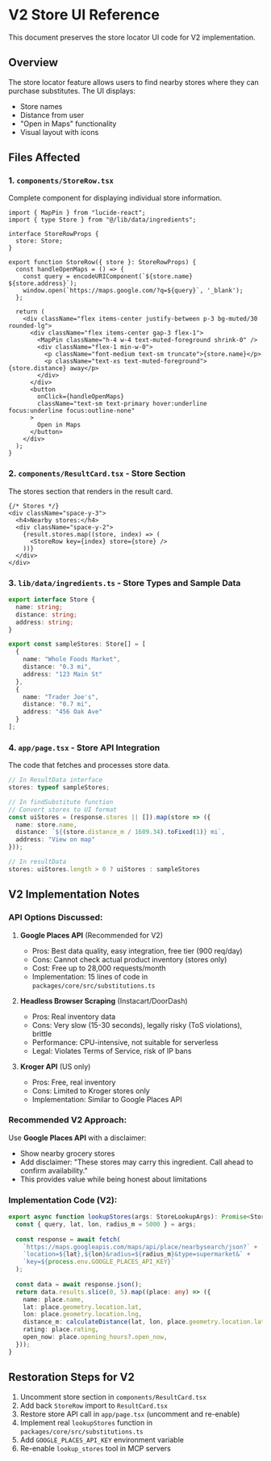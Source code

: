 # V2 Store UI Reference

This document preserves the store locator UI code for V2 implementation.

## Overview
The store locator feature allows users to find nearby stores where they can purchase substitutes. The UI displays:
- Store names
- Distance from user
- "Open in Maps" functionality
- Visual layout with icons

## Files Affected

### 1. `components/StoreRow.tsx`
Complete component for displaying individual store information.

```tsx
import { MapPin } from "lucide-react";
import { type Store } from "@/lib/data/ingredients";

interface StoreRowProps {
  store: Store;
}

export function StoreRow({ store }: StoreRowProps) {
  const handleOpenMaps = () => {
    const query = encodeURIComponent(`${store.name} ${store.address}`);
    window.open(`https://maps.google.com/?q=${query}`, '_blank');
  };

  return (
    <div className="flex items-center justify-between p-3 bg-muted/30 rounded-lg">
      <div className="flex items-center gap-3 flex-1">
        <MapPin className="h-4 w-4 text-muted-foreground shrink-0" />
        <div className="flex-1 min-w-0">
          <p className="font-medium text-sm truncate">{store.name}</p>
          <p className="text-xs text-muted-foreground">{store.distance} away</p>
        </div>
      </div>
      <button
        onClick={handleOpenMaps}
        className="text-sm text-primary hover:underline focus:underline focus:outline-none"
      >
        Open in Maps
      </button>
    </div>
  );
}
```

### 2. `components/ResultCard.tsx` - Store Section
The stores section that renders in the result card.

```tsx
{/* Stores */}
<div className="space-y-3">
  <h4>Nearby stores:</h4>
  <div className="space-y-2">
    {result.stores.map((store, index) => (
      <StoreRow key={index} store={store} />
    ))}
  </div>
</div>
```

### 3. `lib/data/ingredients.ts` - Store Types and Sample Data
```typescript
export interface Store {
  name: string;
  distance: string;
  address: string;
}

export const sampleStores: Store[] = [
  {
    name: "Whole Foods Market",
    distance: "0.3 mi",
    address: "123 Main St"
  },
  {
    name: "Trader Joe's", 
    distance: "0.7 mi",
    address: "456 Oak Ave"
  }
];
```

### 4. `app/page.tsx` - Store API Integration
The code that fetches and processes store data.

```typescript
// In ResultData interface
stores: typeof sampleStores;

// In findSubstitute function
// Convert stores to UI format
const uiStores = (response.stores || []).map(store => ({
  name: store.name,
  distance: `${(store.distance_m / 1609.34).toFixed(1)} mi`,
  address: "View on map"
}));

// In resultData
stores: uiStores.length > 0 ? uiStores : sampleStores
```

## V2 Implementation Notes

### API Options Discussed:

1. **Google Places API** (Recommended for V2)
   - Pros: Best data quality, easy integration, free tier (900 req/day)
   - Cons: Cannot check actual product inventory (stores only)
   - Cost: Free up to 28,000 requests/month
   - Implementation: 15 lines of code in `packages/core/src/substitutions.ts`

2. **Headless Browser Scraping** (Instacart/DoorDash)
   - Pros: Real inventory data
   - Cons: Very slow (15-30 seconds), legally risky (ToS violations), brittle
   - Performance: CPU-intensive, not suitable for serverless
   - Legal: Violates Terms of Service, risk of IP bans

3. **Kroger API** (US only)
   - Pros: Free, real inventory
   - Cons: Limited to Kroger stores only
   - Implementation: Similar to Google Places API

### Recommended V2 Approach:

Use **Google Places API** with a disclaimer:
- Show nearby grocery stores
- Add disclaimer: "These stores may carry this ingredient. Call ahead to confirm availability."
- This provides value while being honest about limitations

### Implementation Code (V2):

```typescript
export async function lookupStores(args: StoreLookupArgs): Promise<Store[]> {
  const { query, lat, lon, radius_m = 5000 } = args;
  
  const response = await fetch(
    `https://maps.googleapis.com/maps/api/place/nearbysearch/json?` +
    `location=${lat},${lon}&radius=${radius_m}&type=supermarket&` +
    `key=${process.env.GOOGLE_PLACES_API_KEY}`
  );
  
  const data = await response.json();
  return data.results.slice(0, 5).map((place: any) => ({
    name: place.name,
    lat: place.geometry.location.lat,
    lon: place.geometry.location.lng,
    distance_m: calculateDistance(lat, lon, place.geometry.location.lat, place.geometry.location.lng),
    rating: place.rating,
    open_now: place.opening_hours?.open_now,
  }));
}
```

## Restoration Steps for V2

1. Uncomment store section in `components/ResultCard.tsx`
2. Add back `StoreRow` import to `ResultCard.tsx`
3. Restore store API call in `app/page.tsx` (uncomment and re-enable)
4. Implement real `lookupStores` function in `packages/core/src/substitutions.ts`
5. Add `GOOGLE_PLACES_API_KEY` environment variable
6. Re-enable `lookup_stores` tool in MCP servers
